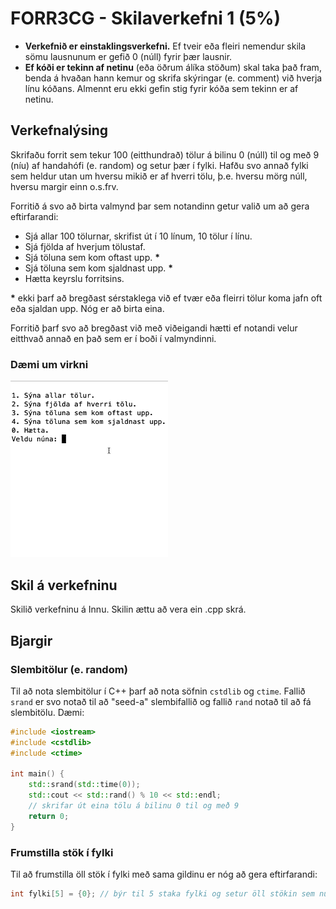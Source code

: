 # FORR3CG - Skilaverkefni 1 (5%)

- **Verkefnið er einstaklingsverkefni.** Ef tveir eða fleiri nemendur skila sömu lausnunum er gefið 0 (núll) fyrir þær lausnir.
- **Ef kóði er tekinn af netinu** (eða öðrum álíka stöðum) skal taka það fram, benda á hvaðan hann kemur og skrifa skýringar (e. comment) við hverja línu kóðans. Almennt eru ekki gefin stig fyrir kóða sem tekinn er af netinu.

## Verkefnalýsing

Skrifaðu forrit sem tekur 100 (eitthundrað) tölur á bilinu 0 (núll) til og með 9 (níu) af handahófi (e. random) og setur þær í fylki. Hafðu svo annað fylki sem heldur utan um hversu mikið er af hverri tölu, þ.e. hversu mörg núll, hversu margir einn o.s.frv.

Forritið á svo að birta valmynd þar sem notandinn getur valið um að gera eftirfarandi:

- Sjá allar 100 tölurnar, skrifist út í 10 línum, 10 tölur í línu.
- Sjá fjölda af hverjum tölustaf.
- Sjá töluna sem kom oftast upp. __*__
- Sjá töluna sem kom sjaldnast upp. __*__
- Hætta keyrslu forritsins.

__*__ ekki þarf að bregðast sérstaklega við ef tvær eða fleirri tölur koma jafn oft eða sjaldan upp. Nóg er að birta eina.

Forritið þarf svo að bregðast við með viðeigandi hætti ef notandi velur eitthvað annað en það sem er í boði í valmyndinni.

### Dæmi um virkni

<img src="./Skilaverkefni1.gif" width="50%" height="50%">

## Skil á verkefninu

Skilið verkefninu á Innu. Skilin ættu að vera ein .cpp skrá.

## Bjargir

### Slembitölur (e. random)

Til að nota slembitölur í C++ þarf að nota söfnin `cstdlib` og `ctime`. Fallið `srand` er svo notað til að "seed-a" slembifallið og fallið `rand` notað til að fá slembitölu. Dæmi:

```c++
#include <iostream>
#include <cstdlib>
#include <ctime>

int main() {
    std::srand(std::time(0));
    std::cout << std::rand() % 10 << std::endl;
    // skrifar út eina tölu á bilinu 0 til og með 9
    return 0;
}
```

### Frumstilla stök í fylki

Til að frumstilla öll stök í fylki með sama gildinu er nóg að gera eftirfarandi:

```c++
int fylki[5] = {0}; // býr til 5 staka fylki og setur öll stökin sem núll
```
